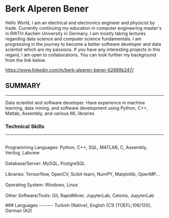 # Berk Alperen Bener

Hello World, I am an electrical and electronics engineer and physicist by trade. Currently continuing my education in computer engineering master's in RWTH Aachen University in Germany. I am mostly taking lectures regarding data science and computer science fundamentals. I am progressing in the journey to become a better software developer and data scientist which are my passions. If you have any interesting projects in this regard, I am open to collaborations. You can look further my background from the link below.

https://www.linkedin.com/in/berk-alperen-bener-62689b247/
  
</a>


## SUMMARY
------------
Data scientist and software developer. Have experience in machine learning, data mining, and software development using Python, C++, Matlab, Assembly, and various ML libraries


### Technical Skills
-------
<p>
<br>Programming Languages: Python, C++, SQL, MATLAB, C, Assembly, Verilog, Labview<br />   
<br>Database/Server: MySQL, PostgreSQL<br />   
<br>Libraries: Tensorflow, OpenCV, Scikit-learn, NumPY, Matplotlib, OpenMP...<br />   
<br>Operating System: Windows, Linux<br />   
<br>Other Software/Tools: Git, RapidMiner, JupyterLab, Celonis, JupyterLab<br />   
</p>
### Languages
-------
Turkish (Native), English (C1) (TOEFL;106/120), German (A2)
